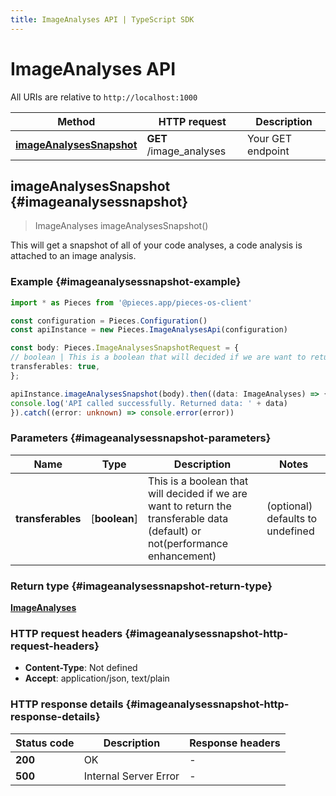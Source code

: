 ```yaml
---
title: ImageAnalyses API | TypeScript SDK
---
```


# ImageAnalyses API

All URIs are relative to `http://localhost:1000`

Method | HTTP request | Description
------------- | ------------- | -------------
[**imageAnalysesSnapshot**](ImageAnalysesApi#imageanalysessnapshot) | **GET** /image_analyses | Your GET endpoint


## **imageAnalysesSnapshot** {#imageanalysessnapshot}
> ImageAnalyses imageAnalysesSnapshot()

This will get a snapshot of all of your code analyses, a code analysis is attached to an image analysis.

### Example {#imageanalysessnapshot-example}

```typescript
import * as Pieces from '@pieces.app/pieces-os-client'

const configuration = Pieces.Configuration()
const apiInstance = new Pieces.ImageAnalysesApi(configuration)

const body: Pieces.ImageAnalysesSnapshotRequest = {
// boolean | This is a boolean that will decided if we are want to return the transferable data (default) or not(performance enhancement) (optional)
transferables: true,
};

apiInstance.imageAnalysesSnapshot(body).then((data: ImageAnalyses) => {
console.log('API called successfully. Returned data: ' + data)
}).catch((error: unknown) => console.error(error))
```

### Parameters {#imageanalysessnapshot-parameters}


Name | Type | Description  | Notes
------------- | ------------- | ------------- | -------------
 **transferables** | [**boolean**] | This is a boolean that will decided if we are want to return the transferable data (default) or not(performance enhancement) | (optional) defaults to undefined


### Return type {#imageanalysessnapshot-return-type}

[**ImageAnalyses**](../models/ImageAnalyses)

### HTTP request headers {#imageanalysessnapshot-http-request-headers}

- **Content-Type**: Not defined
- **Accept**: application/json, text/plain


### HTTP response details {#imageanalysessnapshot-http-response-details}
| Status code | Description | Response headers
|-------------|-------------|------------------
**200** | OK |  -  |
**500** | Internal Server Error |  -  |


